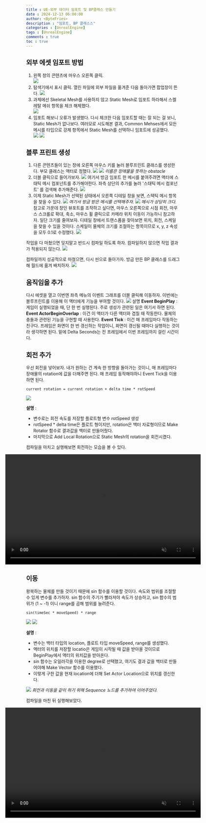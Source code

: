 ```yaml
---
title : UE-외부 데이터 임포트 및 BP클래스 만들기
date : 2024-12-13 06:00:00
author: <ByteFries>
description : "임포트, BP 클래스스"
categories : [UnrealEngine]
tags : [UnrealEngine]
comments : true
toc : true
---
```


## <span style = "font-weight: 800;">외부 에셋 임포트 방법</span>

1. 왼쪽 창의 콘텐츠에 마우스 오른쪽 클릭.  
   ![](/assets/image/import1.png)  
2. 탐색기에서 표시 클릭. 열린 파일에 외부 파일을 옮겨준 다음 돌아가면 팝업창이 뜬다.
   ![](/assets/image/import2.png)  
3. 과제에선 Skeletal Mesh를 사용하지 않고 Static Mesh로 임포트 하라해서 스켈레탈 메쉬 항목을 체크 해제했다.  
   ![](/assets/image/import3.png)  
4. 임포트 해보니 오류가 발생했다. 다시 체크한 다음 임포트할 때는 잘 되는 걸 보니, Static Mesh가 없나보다. 여러모로 시도해본 결과, Common Mehses에서 모든 메시를 타입으로 강제 항목에서 Static Mesh를 선택하니 임포트에 성공했다.  
   ![](/assets/image/import4.png)
   ![](/assets/image/import5.png)

## <span style = "font-weight: 800;">블루 프린트 생성</span>

1. 다른 콘텐츠들이 있는 창에 오른쪽 마우스 키를 눌러 블루프린트 클래스를 생성한다. 부모 클래스는 액터로 정했다.
   ![](/assets/image/createBP1.png)
   ![](/assets/image/createBP2.png)
   _이름은 장애물을 뜻하는 obstacle_
2. 더블 클릭으로 들어가보자.
   ![](/assets/image/editBP1.png)
   여기서 방금 임포트 한 메시를 붙여주려면 액터에 스태틱 메시 컴포넌트를 추가해야한다. 좌측 상단의 추가를 눌러 '스태틱 메시 컴포넌트' 를 검색해 추가해준다.
   ![](/assets/image/editBP2.png)
3. 이제 Static Mesh가 선택된 상태에서 오른쪽 디테일 창을 보면, 스택틱 메시 항목을 찾을 수 있다.
   ![](/assets/image/addMesh1.png)
   _여기서 방금 받은 메시를 선택해주자._
   ![](/assets/image/addMesh2.png)
   _메시가 상당히 크다._  참고로 가운데 창인 뷰포트를 조작하고 싶다면, 마우스 오른쪽으로 시점 회전, 마우스 스크롤로 확대, 축소, 마우스 휠 클릭으로 카메라 위치 이동이 가능하니 참고하자.
   일단 크기를 줄여보자. 디테일 창에서 트랜스폼을 찾아보면 위치, 회전, 스케일을 찾을 수 있을 것이다. 스케일이 물체의 크기를 조절하는 항목이므로 x, y, z 속성을 모두 0.1로 수정했다.
   ![](/assets/image/addMesh3.png)

작업을 다 마쳤으면 잊지말고 반드시 컴파일 하도록 하자. 컴파일하지 않으면 작업 결과가 적용되지 않는다.
![](/assets/image/compile1.png)

컴파일까지 성공적으로 마쳤으면, 다시 씬으로 돌아가자. 방금 만든 BP 클래스를 드래그 해 월드에 옮겨 배치하자.
![](/assets/image/importFinal.png)

## <span style = "font-weight: 800;">움직임을 추가</span>

다시 에셋을 열고 이번엔 좌측 메뉴의 이벤트 그래프를 더블 클릭해 이동하자. 이번에는 블루프린트를 이용해 이 액터에게 기능을 부여할 것이다.
![](/assets/image/event1.png)
설명
**Event BeginPlay** : 게임이 실행되었을 때, 단 한 번 실행된다. 주로 생성가 관련된 일은 여기서 하면 된다.
**Event ActorBeginOverlap** : 이건 이 액터가 다른 액터와 겹칠 때 작동한다. 물체의 충돌과 관련된 기능을 구현할 때 사용한다.
**Event Tick** : 이건 매 프레임마다 작동하는 친구다. 프레임은 화면이 한 번 갱신하는 작업이니, 화면이 갱신될 때마다 실행하는 것이라 생각하면 된다. 밑에 Delta Seconds는 전 프레임에서 이번 프레임까지 걸린 시간이다.

## <span style = "font-weight: 800;">회전 추가</span>
우선 회전을 넣어보자. 내가 원하는 건 계속 한 방향을 돌아가는 것이니, 매 프레임마다 장애물의 rotation에 값을 더해주면 된다. 매 프레임 동작해야하니 Event Tick을 이용하면 된다.

`current rotation = current rotation + delta time * rotSpeed`

![](/assets/image/rotationBP.png)

**설명** :
 - 변수로는 회전 속도를 저장할 플로트형 변수 rotSpeed 생성
 - rotSpeed * delta time은 플로트 형이지만, rotation은 백터 자료형이므로 Make Rotator 함수로 결과값을 백터로 만들어줬다.
 - 마지막으로 Add Local Rotation으로 Static Mesh의 rotation을 회전시켰다.

컴파일을 마치고 실행해보면 회전하는 모습을 볼 수 있다.

<div style="display: flex; justify-content: center; align-items: center;">
<video width="640" height="360" autoplay muted loop>
  <source src="/assets/mp4/unreal4_1.mkv" type="video/webm">
  Your browser does not support the video tag.
</video>
</div>

## <span style = "font-weight: 800;">이동</span>

왕복하는 물체를 만들 것이기 때문에 sin 함수를 이용할 것이다. 속도와 범위를 조절할 수 있게 변수를 추가하자. sin 함수의 주기가 빨라져야 속도가 상승하고, sin 함수의 범위가 (1 ~ -1) 이니 range를 곱해 범위를 늘려준다.  

`sin(timeSec * moveSpeed) * range`

![](/assets/image/translationBP1.png)
![](/assets/image/translationBP2.png)

**설명** :
 - 변수는 백터 타입의 location, 플로트 타입 moveSpeed, range를 생성했다.
 - 액터의 위치를 저장할 locatio은 게임이 시작될 때 값을 받아올 것이므로 BeginPlay에서 액터의 위치값을 받아온다. 
 - sin 함수는 오일러각을 이용한 degree로 선택했고, 여기도 결과 값을 백터로 만들어야해 Make Vector 함수를 이용했다.
 - 이렇게 구한 값을 현재 location에 더해 Set Actor Location으로 위치를 갱신한다.

![](/assets/image/finalBP.png)
_회전과 이동을 같이 하기 위해 Sequence 노드를 추가하여 이어주었다._

컴파일을 마친 뒤 실행해보았다.

<div style="display: flex; justify-content: center; align-items: center;">
<video width="640" height="360" autoplay muted loop>
  <source src="/assets/mp4/unreal4_2.mkv" type="video/webm">
  Your browser does not support the video tag.
</video>
</div>
